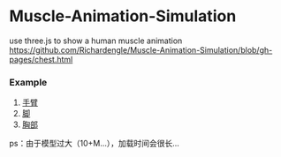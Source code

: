 Muscle-Animation-Simulation
===========================

use three.js to show a human muscle animation
https://github.com/Richardengle/Muscle-Animation-Simulation/blob/gh-pages/chest.html
### Example
1.  [手臂](https://github.com/Richardengle/Muscle-Animation-Simulation/blob/gh-pages/hand.html)
2.  [脚](https://github.com/Richardengle/Muscle-Animation-Simulation/blob/gh-pages/foot.html)
3.  [胸部](https://github.com/Richardengle/Muscle-Animation-Simulation/blob/gh-pages/chest.html)

ps：由于模型过大（10+M...），加载时间会很长...
